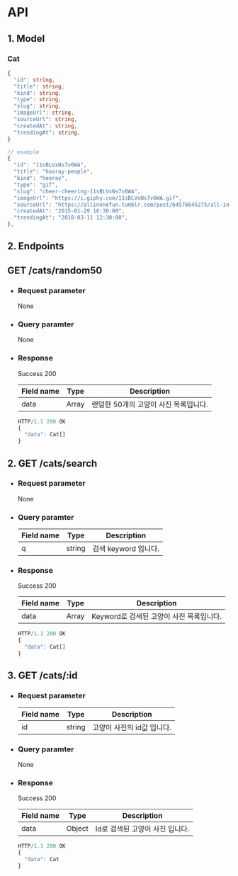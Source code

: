 # API

## 1. Model
### Cat
```typescript
{
  "id": string,
  "title": string,
  "kind": string,
  "type": string,
  "slug": string,
  "imageUrl": string,
  "sourceUrl": string,
  "createdAt": string,
  "trendingAt": string,
}

// example
{
  "id": "11sBLVxNs7v6WA",
  "title": "hooray-people",
  "kind": "hooray",
  "type": "gif",
  "slug": "cheer-cheering-11sBLVxNs7v6WA",
  "imageUrl": "https://i.giphy.com/11sBLVxNs7v6WA.gif",
  "sourceUrl": "https://allinonefun.tumblr.com/post/64576645275/all-in-one-fun-dancing-cat",
  "createdAt": "2015-01-29 16:30:00",
  "trendingAt": "2018-03-11 12:30:00",
},
```

## 2. Endpoints
## GET /cats/random50
- ### Request parameter
  None
- ### Query paramter
  None
- ### Response
  Success 200

  |Field name|Type|Description|
  |-|-|-|
  |data|Array|랜덤한 50개의 고양이 사진 목록입니다.|

  ```typescript
  HTTP/1.1 200 OK
  {
    "data": Cat[]
  }
  ```

## 2. GET /cats/search
- ### Request parameter
  None
- ### Query paramter
  |Field name|Type|Description|
  |-|-|-|
  |q|string|검색 keyword 입니다.|

- ### Response
  Success 200

  |Field name|Type|Description|
  |-|-|-|
  |data|Array|Keyword로 검색된 고양이 사진 목록입니다.|

  ```typescript
  HTTP/1.1 200 OK
  {
    "data": Cat[]
  }
  ```

## 3. GET /cats/:id
- ### Request parameter
  |Field name|Type|Description|
  |-|-|-|
  |id|string|고양이 사진의 id값 입니다.|
- ### Query paramter
  None

- ### Response
  Success 200

  |Field name|Type|Description|
  |-|-|-|
  |data|Object|Id로 검색된 고양이 사진 입니다.|

  ```typescript
  HTTP/1.1 200 OK
  {
    "data": Cat
  }
  ```
